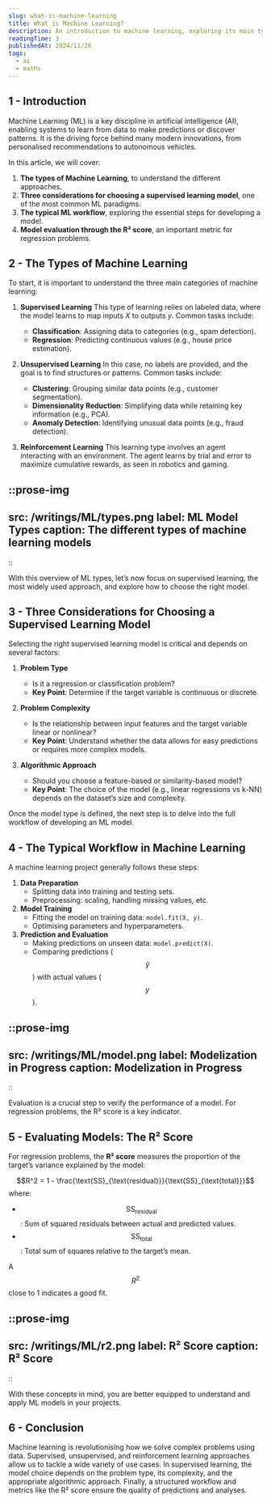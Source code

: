 ```yaml
---
slug: what-is-machine-learning
title: What is Machine Learning?
description: An introduction to machine learning, exploring its main types, key model selection criteria, and the workflow from training to evaluation, with a focus on practical insights.
readingTime: 3
publishedAt: 2024/11/26
tags:
  - ai
  - maths
---
```


## 1 - Introduction

Machine Learning (ML) is a key discipline in artificial intelligence (AI), enabling systems to learn from data to make predictions or discover patterns. It is the driving force behind many modern innovations, from personalised recommendations to autonomous vehicles.

In this article, we will cover:

1. **The types of Machine Learning**, to understand the different approaches.
2. **Three considerations for choosing a supervised learning model**, one of the most common ML paradigms.
3. **The typical ML workflow**, exploring the essential steps for developing a model.
4. **Model evaluation through the R² score**, an important metric for regression problems.

## 2 - The Types of Machine Learning

To start, it is important to understand the three main categories of machine learning:

1. **Supervised Learning** This type of learning relies on labeled data, where the model learns to map inputs $X$ to outputs $y$. Common tasks include:
   - **Classification**: Assigning data to categories (e.g., spam detection).
   - **Regression**: Predicting continuous values (e.g., house price estimation).

2. **Unsupervised Learning** In this case, no labels are provided, and the goal is to find structures or patterns. Common tasks include:
   - **Clustering**: Grouping similar data points (e.g., customer segmentation).
   - **Dimensionality Reduction**: Simplifying data while retaining key information (e.g., PCA).
   - **Anomaly Detection**: Identifying unusual data points (e.g., fraud detection).

3. **Reinforcement Learning** This learning type involves an agent interacting with an environment. The agent learns by trial and error to maximize cumulative rewards, as seen in robotics and gaming.

::prose-img
---
src: /writings/ML/types.png
label: ML Model Types
caption: The different types of machine learning models
---
::

With this overview of ML types, let’s now focus on supervised learning, the most widely used approach, and explore how to choose the right model.

## 3 - Three Considerations for Choosing a Supervised Learning Model

Selecting the right supervised learning model is critical and depends on several factors:

1. **Problem Type**
   - Is it a regression or classification problem?
   - **Key Point**: Determine if the target variable is continuous or discrete.

2. **Problem Complexity**
   - Is the relationship between input features and the target variable linear or nonlinear?
   - **Key Point**: Understand whether the data allows for easy predictions or requires more complex models.

3. **Algorithmic Approach**
   - Should you choose a feature-based or similarity-based model?
   - **Key Point**: The choice of the model (e.g., linear regressions vs k-NN) depends on the dataset’s size and complexity.

Once the model type is defined, the next step is to delve into the full workflow of developing an ML model.

## 4 - The Typical Workflow in Machine Learning

A machine learning project generally follows these steps:

1. **Data Preparation**
   - Splitting data into training and testing sets.
   - Preprocessing: scaling, handling missing values, etc.
2. **Model Training**
   - Fitting the model on training data: `model.fit(X, y)`.
   - Optimising parameters and hyperparameters.
3. **Prediction and Evaluation**
   - Making predictions on unseen data: `model.predict(X)`.
   - Comparing predictions ($$\hat{y}$$) with actual values ($$y$$).

::prose-img
---
src: /writings/ML/model.png
label: Modelization in Progress
caption: Modelization in Progress
---
::

Evaluation is a crucial step to verify the performance of a model. For regression problems, the R² score is a key indicator.

## 5 - Evaluating Models: The R² Score

For regression problems, the **R² score** measures the proportion of the target’s variance explained by the model:

$$R^2 = 1 - \frac{\text{SS}_{\text{residual}}}{\text{SS}_{\text{total}}}$$ where:

- $$\text{SS}_{\text{residual}}$$ : Sum of squared residuals between actual and predicted values.
- $$\text{SS}_{\text{total}}$$ : Total sum of squares relative to the target’s mean.

A $$R^2$$ close to 1 indicates a good fit.

::prose-img
---
src: /writings/ML/r2.png
label: R² Score
caption: R² Score
---
::

With these concepts in mind, you are better equipped to understand and apply ML models in your projects.

## 6 - Conclusion

Machine learning is revolutionising how we solve complex problems using data. Supervised, unsupervised, and reinforcement learning approaches allow us to tackle a wide variety of use cases. In supervised learning, the model choice depends on the problem type, its complexity, and the appropriate algorithmic approach. Finally, a structured workflow and metrics like the R² score ensure the quality of predictions and analyses.
